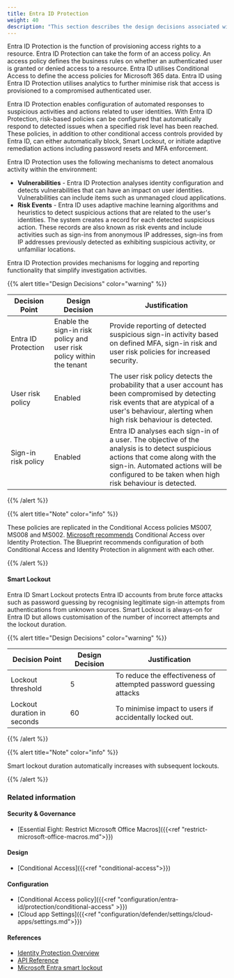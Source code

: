 ```yaml
---
title: Entra ID Protection
weight: 40
description: "This section describes the design decisions associated with Entra ID Protection for system(s) built using ASD's Blueprint for Secure Cloud."
---
```


Entra ID Protection is the function of provisioning access rights to a resource. Entra ID Protection can take the form of an access policy. An access policy defines the business rules on whether an authenticated user is granted or denied access to a resource. Entra ID utilises Conditional Access to define the access policies for Microsoft 365 data. Entra ID using Entra ID Protection utilises analytics to further minimise risk that access is provisioned to a compromised authenticated user.

Entra ID Protection enables configuration of automated responses to suspicious activities and actions related to user identities. With Entra ID Protection, risk-based policies can be configured that automatically respond to detected issues when a specified risk level has been reached. These policies, in addition to other conditional access controls provided by Entra ID, can either automatically block, Smart Lockout, or initiate adaptive remediation actions including password resets and MFA enforcement.

Entra ID Protection uses the following mechanisms to detect anomalous activity within the environment:

* **Vulnerabilities** - Entra ID Protection analyses identity configuration and detects vulnerabilities that can have an impact on user identities. Vulnerabilities can include items such as unmanaged cloud applications.
* **Risk Events** - Entra ID uses adaptive machine learning algorithms and heuristics to detect suspicious actions that are related to the user's identities. The system creates a record for each detected suspicious action. These records are also known as risk events and include activities such as sign-ins from anonymous IP addresses, sign-ins from IP addresses previously detected as exhibiting suspicious activity, or unfamiliar locations.

Entra ID Protection provides mechanisms for logging and reporting functionality that simplify investigation activities.

{{% alert title="Design Decisions" color="warning" %}}

| Decision Point      | Design Decision                                                       | Justification                                                                                                                                                                                                                    |
| ------------------- | --------------------------------------------------------------------- | -------------------------------------------------------------------------------------------------------------------------------------------------------------------------------------------------------------------------------- |
| Entra ID Protection | Enable the sign-in risk policy and user risk policy within the tenant | Provide reporting of detected suspicious sign-in activity based on defined MFA, sign-in risk and user risk policies for increased security.                                                                                      |
| User risk policy    | Enabled                                                               | The user risk policy detects the probability that a user account has been compromised by detecting risk events that are atypical of a user's behaviour, alerting when high risk behaviour is detected.                           |
| Sign-in risk policy | Enabled                                                               | Entra ID analyses each sign-in of a user. The objective of the analysis is to detect suspicious actions that come along with the sign-in. Automated actions will be configured to be taken when high risk behaviour is detected. |

{{% /alert %}}

{{% alert title="Note" color="info" %}}

These policies are replicated in the Conditional Access policies MS007, MS008 and MS002. [Microsoft recommends](https://learn.microsoft.com/entra/identity/conditional-access/howto-conditional-access-policy-risk-user) Conditional Access over Identity Protection. The Blueprint recommends configuration of both Conditional Access and Identity Protection in alignment with each other.

{{% /alert %}}

#### Smart Lockout

Entra ID Smart Lockout protects Entra ID accounts from brute force attacks such as password guessing by recognising legitimate sign-in attempts from authentications from unknown sources. Smart Lockout is always-on for Entra ID but allows customisation of the number of incorrect attempts and the lockout duration.

{{% alert title="Design Decisions" color="warning" %}}

| Decision Point              | Design Decision | Justification                                                      |
| --------------------------- | --------------- | ------------------------------------------------------------------ |
| Lockout threshold           | 5               | To reduce the effectiveness of attempted password guessing attacks |
| Lockout duration in seconds | 60              | To minimise impact to users if accidentally locked out.            |

{{% /alert %}}

{{% alert title="Note" color="info" %}}

Smart lockout duration automatically increases with subsequent lockouts.

{{% /alert %}}

### Related information

#### Security & Governance

* [Essential Eight: Restrict Microsoft Office Macros]({{<ref "restrict-microsoft-office-macros.md">}})

#### Design

* [Conditional Access]({{<ref "conditional-access">}})

#### Configuration

* [Conditional Access policy]({{<ref "configuration/entra-id/protection/conditional-access" >}})
* [Cloud app Settings]({{<ref "configuration/defender/settings/cloud-apps/settings.md">}})

#### References

* [Identity Protection Overview](https://learn.microsoft.com/entra/id-protection/overview-identity-protection)
* [API Reference](https://docs.microsoft.com/graph/api/resources/identityprotection-root?view=graph-rest-beta)
* [Microsoft Entra smart lockout](https://learn.microsoft.com/entra/identity/authentication/howto-password-smart-lockout)
